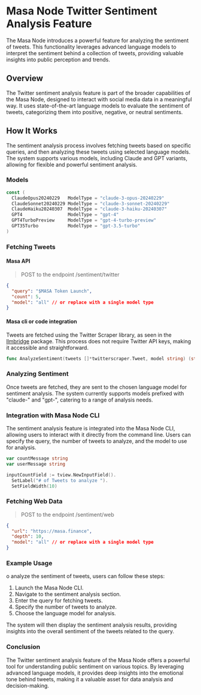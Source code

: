 # Masa Node Twitter Sentiment Analysis Feature

The Masa Node introduces a powerful feature for analyzing the sentiment of tweets. This functionality leverages advanced language models to interpret the sentiment behind a collection of tweets, providing valuable insights into public perception and trends.

## Overview

The Twitter sentiment analysis feature is part of the broader capabilities of the Masa Node, designed to interact with social media data in a meaningful way. It uses state-of-the-art language models to evaluate the sentiment of tweets, categorizing them into positive, negative, or neutral sentiments.

## How It Works

The sentiment analysis process involves fetching tweets based on specific queries, and then analyzing these tweets using selected language models. The system supports various models, including Claude and GPT variants, allowing for flexible and powerful sentiment analysis.

### Models

```go
const (
  ClaudeOpus20240229   ModelType = "claude-3-opus-20240229"
  ClaudeSonnet20240229 ModelType = "claude-3-sonnet-20240229"
  ClaudeHaiku20240307  ModelType = "claude-3-haiku-20240307"
  GPT4                 ModelType = "gpt-4"
  GPT4TurboPreview     ModelType = "gpt-4-turbo-preview"
  GPT35Turbo           ModelType = "gpt-3.5-turbo"
)
```

### Fetching Tweets

#### Masa API

> POST to the endpoint /sentiment/twitter

```json
{
  "query": "$MASA Token Launch",
  "count": 5,
  "model": "all" // or replace with a single model type
}
```

#### Masa cli or code integration

Tweets are fetched using the Twitter Scraper library, as seen in the [llmbridge](file:///Users/john/Projects/masa/masa-oracle/pkg/llmbridge/sentiment_twitter.go#1%2C9-1%2C9) package. This process does not require Twitter API keys, making it accessible and straightforward.

```go
func AnalyzeSentiment(tweets []*twitterscraper.Tweet, model string) (string, string, error) { ... }
```

### Analyzing Sentiment

Once tweets are fetched, they are sent to the chosen language model for sentiment analysis. The system currently supports models prefixed with "claude-" and "gpt-", catering to a range of analysis needs.

### Integration with Masa Node CLI

The sentiment analysis feature is integrated into the Masa Node CLI, allowing users to interact with it directly from the command line. Users can specify the query, the number of tweets to analyze, and the model to use for analysis.

```go
var countMessage string
var userMessage string

inputCountField := tview.NewInputField().
  SetLabel("# of Tweets to analyze ").
  SetFieldWidth(10)
```

### Fetching Web Data

> POST to the endpoint /sentiment/web

```json
{
  "url": "https://masa.finance",
  "depth": 10,
  "model": "all" // or replace with a single model type
}
```


### Example Usage

o analyze the sentiment of tweets, users can follow these steps:

1. Launch the Masa Node CLI.
2. Navigate to the sentiment analysis section.
3. Enter the query for fetching tweets.
4. Specify the number of tweets to analyze.
5. Choose the language model for analysis.

The system will then display the sentiment analysis results, providing insights into the overall sentiment of the tweets related to the query.

### Conclusion

The Twitter sentiment analysis feature of the Masa Node offers a powerful tool for understanding public sentiment on various topics. By leveraging advanced language models, it provides deep insights into the emotional tone behind tweets, making it a valuable asset for data analysis and decision-making.
